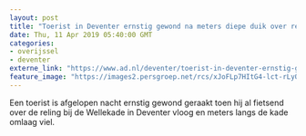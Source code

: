 ```yaml
---
layout: post
title: "Toerist in Deventer ernstig gewond na meters diepe duik over reling IJsselkade"
date: Thu, 11 Apr 2019 05:40:00 GMT
categories: 
- overijssel 
- deventer 
externe_link: "https://www.ad.nl/deventer/toerist-in-deventer-ernstig-gewond-na-meters-diepe-duik-over-reling-ijsselkade~a6ac4dab/"
feature_image: "https://images2.persgroep.net/rcs/xJoFLp7HItG4-lct-rLyOEhGBWo/diocontent/145288027/_fitwidth/400/?appId=21791a8992982cd8da851550a453bd7f&quality=0.7"
---
```


Een toerist is afgelopen nacht ernstig gewond geraakt toen hij al fietsend over de reling bij de Wellekade in Deventer vloog en meters langs de kade omlaag viel.
